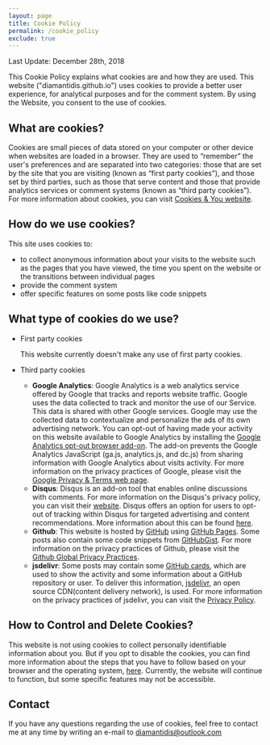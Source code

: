 ```yaml
---
layout: page
title: Cookie Policy
permalink: /cookie_policy
exclude: true
---
```



Last Update: December 28th, 2018

This Cookie Policy explains what cookies are and how they are used. This website ("diamantidis.github.io") uses cookies to provide a better user experience, for analytical purposes and for the comment system. By using the Website, you consent to the use of cookies.


## What are cookies? 
Cookies are small pieces of data stored on your computer or other device when websites are loaded in a browser. They are used to “remember” the user's preferences and are separated into two categories: those that are set by the site that you are visiting (known as “first party cookies”), and those set by third parties, such as those that serve content and those that provide analytics services or comment systems (known as “third party cookies”). For more information about cookies, you can visit [Cookies & You website](https://cookiesandyou.com/).

## How do we use cookies?
This site uses cookies to:
- to collect anonymous information about your visits to the website such as the pages that you have viewed, the time you spent on the website or the transitions between individual pages
- provide the comment system
- offer specific features on some posts like code snippets

## What type of cookies do we use?
* First party cookies

	This website currently doesn't make any use of first party cookies.
* Third party cookies

	* **Google Analytics**: 
        Google Analytics is a web analytics service offered by Google that tracks and reports website traffic. Google uses the data collected to track and monitor the use of our Service. This data is shared with other Google services. Google may use the collected data to contextualize and personalize the ads of its own advertising network. You can opt-out of having made your activity on this website available to Google Analytics by installing the [Google Analytics opt-out browser add-on](https://tools.google.com/dlpage/gaoptout). The add-on prevents the Google Analytics JavaScript (ga.js, analytics.js, and dc.js) from sharing information with Google Analytics about visits activity. For more information on the privacy practices of Google, please visit the [Google Privacy & Terms web page](https://policies.google.com/privacy?hl=en).
	* **Disqus**:
		Disqus is an add-on tool that enables online discussions with comments. For more information on the Disqus's privacy policy, you can visit their [website](https://help.disqus.com/terms-and-policies/disqus-privacy-policy). Disqus offers an option for users to opt-out of tracking within Disqus for targeted advertising and content recommendations. More information about this can be found [here](https://disqus.com/data-sharing-settings/).
	* **Github**:
		This website is hosted by [GitHub](https://www.github.com/) using [GitHub Pages](https://help.github.com/articles/what-is-github-pages/). Some posts also contain some code snippets from [GitHubGist](https://gist.github.com/discover). For more information on the privacy practices of Github, please visit the [Github Global Privacy Practices](https://help.github.com/articles/global-privacy-practices/).
	* **jsdelivr**:
		Some posts may contain some [GitHub cards](https://github.com/lepture/github-cards), which are used to show the activity and some information about a GitHub repository or user. To deliver this information, [jsdelivr](https://www.jsdelivr.com/), an open source CDN(content delivery network), is used. For more information on the privacy practices of jsdelivr, you can visit the [Privacy Policy](https://github.com/jsdelivr/jsdelivr/blob/master/Privacy%20Policy%20-%20jsdelivr.net.md).


## How to Control and Delete Cookies?

This website is not using cookies to collect personally identifiable information about you. But if you opt to disable the cookies, you can find more information about the steps that you have to follow based on your browser and the operating system, [here](https://cookies.insites.com/disable-cookies/).
Currently, the website will continue to function, but some specific features may not be accessible.

## Contact

If you have any questions regarding the use of cookies, feel free to contact me at any time by writing an e-mail to [diamantidis@outlook.com](mailto:diamantidis@outlook.com)

